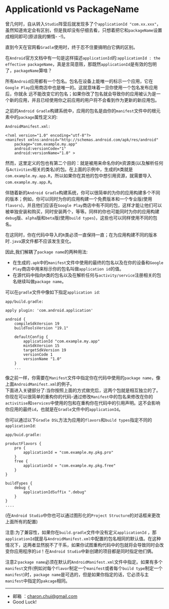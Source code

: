 ApplicationId vs PackageName
===

曾几何时，自从转入`Studio`阵营后就发现多了个`applicationId "com.xx.xxx"`，虽然知道肯定会有区别，但是我却没有仔细去看，只想着把它和`packageName`设置成相同即可(原谅我的懒惰- -!)。         

直到今天在官网看`Gradle`使用时，终于忍不住要搞明白它俩的区别。         

在`Android`官方文档中有一句是这样描述`applicationId`的:`applicationId : the effective packageName`，真是言简意赅，那既然`applicationId`是有效的包明了，`packageName`算啥？     

所有`Android`应用都有一个包名。包名在设备上能唯一的标示一个应用，它在`Google Play`应用商店中也是唯一的。这就意味着一旦你使用一个包名发布应用后，你就永 远不能改变它的包名；如果你改了包名就会导致你的应用被认为是一个新的应用，并且已经使用你之前应用的用户将不会看到作为更新的新应用包。          

之前的`Android Gradle`构建系统中，应用的包名是由你的`manifest`文件中的根元素中的`package`属性定义的:       
 
`AndroidManifest.xml: `          

```
<?xml version="1.0" encoding="utf-8"?>
<manifest xmlns:android="http://schemas.android.com/apk/res/android"
    package="com.example.my.app"
    android:versionCode="1"
    android:versionName="1.0" >
```
然而，这里定义的包也有第二个目的：就是被用来命名你的`R`资源类(以及解析任何与`Activities`相关的类名)的包。在上面的示例中，生成的`R`类就是`com.example.my.app.R`，所以如果你在其他的包中想引用资源，就需要导入`com.example.my.app.R`。      
  
伴随着新的`Android Gradle`构建系统，你可以很简单的为你的应用构建多个不同的版本；例如，你可以同时为你的应用构建一个免费版本和一个专业版(使用`flavors`)，并且他们应该在`Google Play`商店中有不同的包，这样才能让他们可以被单独安装和购买，同时安装两个，等等。同样的你也可能同时为你的应用构建`debug`版、`alpha`版和`beta`版(使用`build types`)，这些也可以同样使用不同的包名。    
 
在这同时，你在代码中导入的`R`类必须一直保持一直；在为应用构建不同的版本时`.java`源文件都不应该发生变化。
       
因此,我们解耦了`package name`的两种用法:       

- 在生成的`.apk`中的`manifest`文件中使用的最终的包名以及在你的设备和`Google Play`商店中用来标示你的包名叫做`application id`的值。
- 在源代码中指向`R`类的包名以及在解析任何与`activity/service`注册相关的包名继续叫做`package name`。

可以在`gradle`文件中像如下指定`application id`:  
    
`app/build.gradle:`         

```
apply plugin: 'com.android.application'

android {
    compileSdkVersion 19
    buildToolsVersion "19.1"

    defaultConfig {
        applicationId "com.example.my.app"
        minSdkVersion 15
        targetSdkVersion 19
        versionCode 1
        versionName "1.0"
    }
    ...
```

像之前一样，你需要在`Manifest`文件中指定你在代码中使用的`package name`，像上面`AndroidManifest.xml`的例子。        
下面进入关键部分了:当你按照上面的方式做完后，这两个包就是相互独立的了。你现在可以很简单的重构你的代码-通过修改`Manifest`中的包名来修改在你的`activitise`和`services`中使用的包和在重构你在代码中的引用声明。这不会影响你应用的最终`id`，也就是在`Gradle`文件中的`applicationId`。       

你可以通过以下`Gradle DSL`方法为应用的`flavors`和`build types`指定不同的`applicationId`:       

`app/buid.gradle: `      

```
productFlavors {
    pro {
        applicationId = "com.example.my.pkg.pro"
    }
    free {
        applicationId = "com.example.my.pkg.free"
    }
}

buildTypes {
    debug {
        applicationIdSuffix ".debug"
    }
}
....
```
(在`Android Studio`中你也可以通过图形化的`Project Structure`的对话框来更改上面所有的配置)

注意:为了兼容性，如果你在`build.gradle`文件中没有定义`applicationId` ，那`applicationId`就是与`AndroidManifest.xml`中配置的包名相同的默认值。在这种情况下，这两者显然脱不了干系，如果你试图重构代码中的包就将会导致同时会改变你应用程序的`id`！在`Android Studio`中新创建的项目都是同时指定他们俩。     

注意2:`package name`必须在默认的`AndroidManifest.xml`文件中指定。如果有多个`manifest`文件(例如对每个`flavor`制定一个`manifest`或者每个`build type`制定一个`manifest`)时，`package name`是可选的，但是如果你指定的话，它必须与主`manifest`中指定的`pakcage`相同。

		
---

- 邮箱 ：charon.chui@gmail.com  
- Good Luck! 
